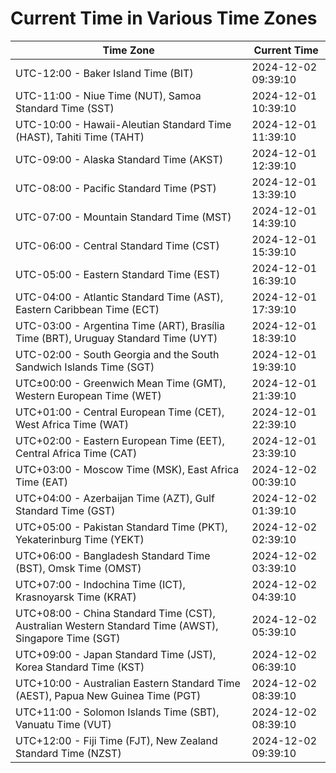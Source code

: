 # Current Time in Various Time Zones

| Time Zone | Current Time |
|-----------|--------------|
| UTC-12:00 - Baker Island Time (BIT) | 2024-12-02 09:39:10 |
| UTC-11:00 - Niue Time (NUT), Samoa Standard Time (SST) | 2024-12-01 10:39:10 |
| UTC-10:00 - Hawaii-Aleutian Standard Time (HAST), Tahiti Time (TAHT) | 2024-12-01 11:39:10 |
| UTC-09:00 - Alaska Standard Time (AKST) | 2024-12-01 12:39:10 |
| UTC-08:00 - Pacific Standard Time (PST) | 2024-12-01 13:39:10 |
| UTC-07:00 - Mountain Standard Time (MST) | 2024-12-01 14:39:10 |
| UTC-06:00 - Central Standard Time (CST) | 2024-12-01 15:39:10 |
| UTC-05:00 - Eastern Standard Time (EST) | 2024-12-01 16:39:10 |
| UTC-04:00 - Atlantic Standard Time (AST), Eastern Caribbean Time (ECT) | 2024-12-01 17:39:10 |
| UTC-03:00 - Argentina Time (ART), Brasília Time (BRT), Uruguay Standard Time (UYT) | 2024-12-01 18:39:10 |
| UTC-02:00 - South Georgia and the South Sandwich Islands Time (SGT) | 2024-12-01 19:39:10 |
| UTC±00:00 - Greenwich Mean Time (GMT), Western European Time (WET) | 2024-12-01 21:39:10 |
| UTC+01:00 - Central European Time (CET), West Africa Time (WAT) | 2024-12-01 22:39:10 |
| UTC+02:00 - Eastern European Time (EET), Central Africa Time (CAT) | 2024-12-01 23:39:10 |
| UTC+03:00 - Moscow Time (MSK), East Africa Time (EAT) | 2024-12-02 00:39:10 |
| UTC+04:00 - Azerbaijan Time (AZT), Gulf Standard Time (GST) | 2024-12-02 01:39:10 |
| UTC+05:00 - Pakistan Standard Time (PKT), Yekaterinburg Time (YEKT) | 2024-12-02 02:39:10 |
| UTC+06:00 - Bangladesh Standard Time (BST), Omsk Time (OMST) | 2024-12-02 03:39:10 |
| UTC+07:00 - Indochina Time (ICT), Krasnoyarsk Time (KRAT) | 2024-12-02 04:39:10 |
| UTC+08:00 - China Standard Time (CST), Australian Western Standard Time (AWST), Singapore Time (SGT) | 2024-12-02 05:39:10 |
| UTC+09:00 - Japan Standard Time (JST), Korea Standard Time (KST) | 2024-12-02 06:39:10 |
| UTC+10:00 - Australian Eastern Standard Time (AEST), Papua New Guinea Time (PGT) | 2024-12-02 08:39:10 |
| UTC+11:00 - Solomon Islands Time (SBT), Vanuatu Time (VUT) | 2024-12-02 08:39:10 |
| UTC+12:00 - Fiji Time (FJT), New Zealand Standard Time (NZST) | 2024-12-02 09:39:10 |
